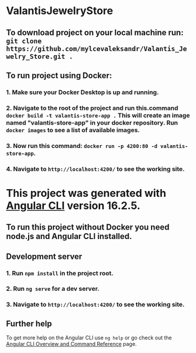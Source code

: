 # ValantisJewelryStore

## To download project on your local machine run: `git clone https://github.com/mylcevaleksandr/Valantis_Jewelry_Store.git .`

## To run project using Docker:

### 1. Make sure your Docker Desktop is up and running.

### 2. Navigate to the root of the project and run this.command `docker build -t valantis-store-app .` This will create an image named "valantis-store-app" in your docker repository. Run `docker images` to see a list of available images.

### 3. Now run this command: `docker run -p 4200:80 -d valantis-store-app`.

### 4. Navigate to `http://localhost:4200/` to see the working site.

# This project was generated with [Angular CLI](https://github.com/angular/angular-cli) version 16.2.5.

## To run this project without Docker you need node.js and Angular CLI installed.

## Development server

### 1. Run `npm install` in the project root.

### 2. Run `ng serve` for a dev server.

### 3. Navigate to `http://localhost:4200/` to see the working site.

## Further help

To get more help on the Angular CLI use `ng help` or go check out
the [Angular CLI Overview and Command Reference](https://angular.io/cli) page.
